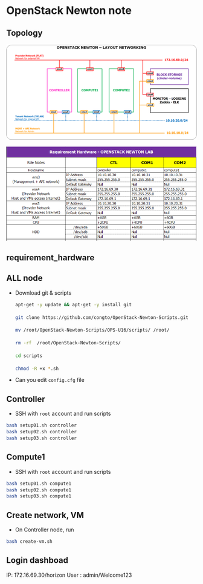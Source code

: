﻿# OpenStack Newton note

##  Topology

![Mô hình cài đặt](../images/topo-openstack-newton.png)

![requirement_hardware.png](../images/requirement_hardware.png)

## requirement_hardware



##  ALL node
- Download git & scripts 

	```sh
	apt-get -y update && apt-get -y install git 

	git clone https://github.com/congto/OpenStack-Newton-Scripts.git

	mv /root/OpenStack-Newton-Scripts/OPS-U16/scripts/ /root/

	rm -rf  /root/OpenStack-Newton-Scripts/

	cd scripts

	chmod -R +x *.sh
	```

- Can you edit `config.cfg` file

##  Controller 

- SSH with `root` account and run scripts

```sh
bash setup01.sh controller
bash setup02.sh controller
bash setup03.sh controller
```

##  Compute1 

- SSH with `root` account and run scripts 

```sh
bash setup01.sh compute1
bash setup02.sh compute1
bash setup03.sh compute1
```

## Create network, VM

- On Controller node, run 

```sh
bash create-vm.sh
```

## Login dashboad 

IP: 172.16.69.30/horizon
User : admin/Welcome123


